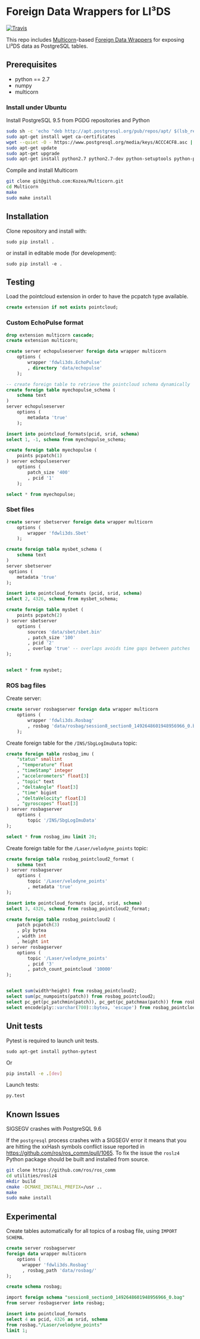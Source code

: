 # Foreign Data Wrappers for LI³DS


[![Travis](https://img.shields.io/travis/LI3DS/fdw-li3ds.svg?style=flat-square)]()

This repo includes [Multicorn](http://multicorn.org/)-based [Foreign Data
Wrappers](https://www.postgresql.org/docs/current/static/fdwhandler.html)
for exposing LI³DS data as PostgreSQL tables.

## Prerequisites

- python == 2.7
- numpy
- multicorn

### Install under Ubuntu

Install PostgreSQL 9.5 from PGDG repositories and Python

```sh
sudo sh -c 'echo "deb http://apt.postgresql.org/pub/repos/apt/ $(lsb_release -cs)-pgdg main" > /etc/apt/sources.list.d/pgdg.list'
sudo apt-get install wget ca-certificates
wget --quiet -O - https://www.postgresql.org/media/keys/ACCC4CF8.asc | sudo apt-key add -
sudo apt-get update
sudo apt-get upgrade
sudo apt-get install python2.7 python2.7-dev python-setuptools python-pip python-numpy postgresql-9.5 postgresql-server-dev-9.5
```

Compile and install Multicorn
```sh
git clone git@github.com:Kozea/Multicorn.git
cd Multicorn
make
sudo make install
```

## Installation

Clone repository and install with:

	sudo pip install .

or install in editable mode (for development):

	sudo pip install -e .

## Testing

Load the pointcloud extension in order to have the pcpatch type available.

```sql
create extension if not exists pointcloud;
```

### Custom EchoPulse format

```sql
drop extension multicorn cascade;
create extension multicorn;

create server echopulseserver foreign data wrapper multicorn
    options (
        wrapper 'fdwli3ds.EchoPulse'
        , directory 'data/echopulse'
    );

-- create foreign table to retrieve the pointcloud schema dynamically
create foreign table myechopulse_schema (
    schema text
)
server echopulseserver
    options (
        metadata 'true'
    );

insert into pointcloud_formats(pcid, srid, schema)
select 1, -1, schema from myechopulse_schema;

create foreign table myechopulse (
    points pcpatch(1)
) server echopulseserver
    options (
        patch_size '400'
        , pcid '1' 
    );

select * from myechopulse;
```

### Sbet files

```sql
create server sbetserver foreign data wrapper multicorn
    options (
        wrapper 'fdwli3ds.Sbet'
    );

create foreign table mysbet_schema (
    schema text
)
server sbetserver
 options (
    metadata 'true'
);

insert into pointcloud_formats (pcid, srid, schema)
select 2, 4326, schema from mysbet_schema;

create foreign table mysbet (
    points pcpatch(2)
) server sbetserver
    options (
        sources 'data/sbet/sbet.bin'
        , patch_size '100'
        , pcid '2'
        , overlap 'true' -- overlaps avoids time gaps between patches
);


select * from mysbet;

```

### ROS bag files

Create server:

```sql
create server rosbagserver foreign data wrapper multicorn
    options (
        wrapper 'fdwli3ds.Rosbag'
        , rosbag 'data/rosbag/session8_section0_1492648601948956966_0.bag'
    );
```

Create foreign table for the `/INS/SbgLogImuData` topic:

```sql
create foreign table rosbag_imu (
    "status" smallint
    , "temperature" float
    , "timeStamp" integer
    , "accelerometers" float[3]
    , "topic" text
    , "deltaAngle" float[3]
    , "time" bigint
    , "deltaVelocity" float[3]
    , "gyroscopes" float[3]
) server rosbagserver
    options (
        topic '/INS/SbgLogImuData'
);

select * from rosbag_imu limit 20;
```

Create foreign table for the `/Laser/velodyne_points` topic:

```sql
create foreign table rosbag_pointcloud2_format (
    schema text
) server rosbagserver
    options (
        topic '/Laser/velodyne_points'
        , metadata 'true'
);

insert into pointcloud_formats (pcid, srid, schema)
select 3, 4326, schema from rosbag_pointcloud2_format;

create foreign table rosbag_pointcloud2 (
    patch pcpatch(3)
    , ply bytea
    , width int
    , height int
) server rosbagserver
    options (
        topic '/Laser/velodyne_points'
        , pcid '3'
        , patch_count_pointcloud '10000'
);


select sum(width*height) from rosbag_pointcloud2;
select sum(pc_numpoints(patch)) from rosbag_pointcloud2;
select pc_get(pc_patchmin(patch)), pc_get(pc_patchmax(patch)) from rosbag_pointcloud2 limit 20;
select encode(ply::varchar(700)::bytea, 'escape') from rosbag_pointcloud2 limit 1;
```

## Unit tests

Pytest is required to launch unit tests.

```
sudo apt-get install python-pytest
```

Or

```bash
pip install -e .[dev]
```

Launch tests:

```bash
py.test
```

## Known Issues

SIGSEGV crashes with PostgreSQL 9.6

If the `postgresql` process crashes with a SIGSEGV error it means that you are hitting the xxHash symbols conflict issue reported in https://github.com/ros/ros_comm/pull/1065. To fix the issue the `roslz4` Python package should be built and installed from source.

```bash
git clone https://github.com/ros/ros_comm
cd utilities/roslz4
mkdir build
cmake -DCMAKE_INSTALL_PREFIX=/usr ..
make
sudo make install
```

## Experimental

Create tables automatically for all topics of a rosbag file, using `IMPORT
SCHEMA`.

```sql
create server rosbagserver
foreign data wrapper multicorn
    options (
      wrapper 'fdwli3ds.Rosbag'
      , rosbag_path 'data/rosbag/'
);

create schema rosbag;

import foreign schema "session8_section0_1492648601948956966_0.bag"
from server rosbagserver into rosbag;

insert into pointcloud_formats
select 4 as pcid, 4326 as srid, schema
from rosbag."/Laser/velodyne_points"
limit 1;
```
